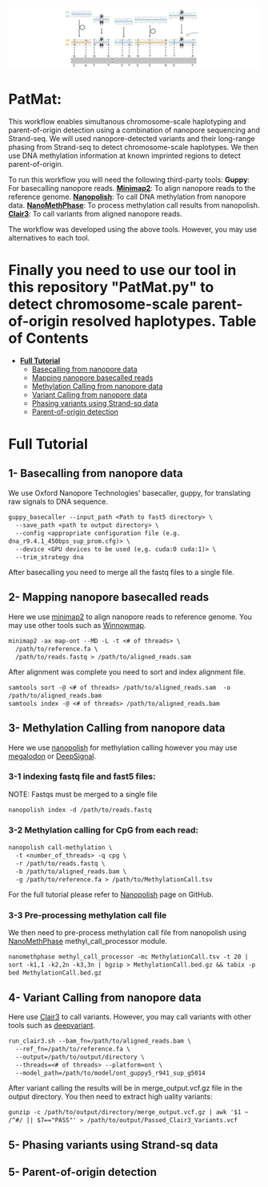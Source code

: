 ![](Haplotype.png)
# PatMat:  
This workflow enables simultanous chromosome-scale haplotyping and parent-of-origin detection using a combination of nanopore sequencing and Strand-seq.
We will used nanopore-detected variants and their long-range phasing from Strand-seq to detect chromosome-scale haplotypes. We then use DNA methylation information at known imprinted regions to detect parent-of-origin.

To run this workflow you will need the following third-party tools:
**Guppy**: For basecalling nanopore reads.
**[Minimap2](https://github.com/lh3/minimap2)**: To align nanopore reads to the reference genome. 
**[Nanopolish](https://github.com/jts/nanopolish)**: To call DNA methylation from nanopore data.
**[NanoMethPhase](https://github.com/vahidAK/NanoMethPhase)**: To process methylation call results from nanopolish.
**[Clair3](https://github.com/HKU-BAL/Clair3)**: To call variants from aligned nanopore reads.

The workflow was developed using the above tools. However, you may use alternatives to each tool.

Finally you need to use our tool in this repository "**PatMat.py**" to detect chromosome-scale parent-of-origin resolved haplotypes.
Table of Contents
=================

* **[Full Tutorial](https://github.com/vahidAK/PatMat/blob/master/README.md#full-tutorial)**
  * [Basecalling from nanopore data](https://github.com/vahidAK/PatMat/blob/master/README.md#1--Basecalling-from-nanopore-data)
  * [Mapping nanopore basecalled reads](https://github.com/vahidAK/PatMat/blob/master/README.md#1--Mapping-nanopore-basecalled-reads)
  * [Methylation Calling from nanopore data](https://github.com/vahidAK/PatMat/blob/master/README.md#1--Methylation-Calling-from-nanopore-data)
  * [Variant Calling from nanopore data](https://github.com/vahidAK/PatMat/blob/master/README.md#2--Variant-Calling-from-nanopore-data)
  * [Phasing variants using Strand-sq data](https://github.com/vahidAK/PatMat/blob/master/README.md#3--Phasing-variants-using-Strand\-sq-data)
  * [Parent-of-origin detection](https://github.com/vahidAK/PatMat/blob/master/README.md#4--Parent\-of\-origin-detection)
  
# Full Tutorial


## 1- Basecalling from nanopore data
We use Oxford Nanopore Technologies' basecaller, guppy, for translating raw signals to DNA sequence.
```
guppy_basecaller --input_path <Path to fast5 directory> \
  --save_path <path to output directory> \
  --config <appropriate configuration file (e.g. dna_r9.4.1_450bps_sup_prom.cfg)> \
  --device <GPU devices to be used (e,g. cuda:0 cuda:1)> \
  --trim_strategy dna
```
After basecalling you need to merge all the fastq files to a single file.

## 2- Mapping nanopore basecalled reads
Here we use [minimap2](https://github.com/lh3/minimap2) to align nanopore reads to reference genome. You may use other tools such as [Winnowmap](https://github.com/marbl/Winnowmap).
```
minimap2 -ax map-ont --MD -L -t <# of threads> \
  /path/to/reference.fa \
  /path/to/reads.fastq > /path/to/aligned_reads.sam 
```
After alignment was complete you need to sort and index alignment file.
```
samtools sort -@ <# of threads> /path/to/aligned_reads.sam  -o /path/to/aligned_reads.bam 
samtools index -@ <# of threads> /path/to/aligned_reads.bam
```

## 3- Methylation Calling from nanopore data  
Here we use [nanopolish](https://github.com/jts/nanopolish) for methylation calling however you may use [megalodon](https://github.com/nanoporetech/megalodon) or [DeepSignal](https://github.com/bioinfomaticsCSU/deepsignal). 

### 3-1 indexing fastq file and fast5 files:

NOTE: Fastqs must be merged to a single file

```
nanopolish index -d /path/to/reads.fastq
```

### 3-2 Methylation calling for CpG from each read:

```
nanopolish call-methylation \
  -t <number_of_threads> -q cpg \
  -r /path/to/reads.fastq \
  -b /path/to/aligned_reads.bam \
  -g /path/to/reference.fa > /path/to/MethylationCall.tsv
```

For the full tutorial please refer to
[Nanopolish](https://github.com/jts/nanopolish) page on GitHub.
### 3-3 Pre-processing methylation call file
We then need to pre-process methylation call file from nanopolish using [NanoMethPhase](https://github.com/vahidAK/NanoMethPhase) methyl_call_processor module.
```
nanomethphase methyl_call_processor -mc MethylationCall.tsv -t 20 | sort -k1,1 -k2,2n -k3,3n | bgzip > MethylationCall.bed.gz && tabix -p bed MethylationCall.bed.gz
```
## 4- Variant Calling from nanopore data

Here use [Clair3](https://github.com/HKU-BAL/Clair3) to call variants. However, you may call variants with other
tools such as [deepvariant](https://github.com/google/deepvariant).

```
run_clair3.sh --bam_fn=/path/to/aligned_reads.bam \
  --ref_fn=/path/to/reference.fa \
  --output=/path/to/output/directory \
  --threads=<# of threads> --platform=ont \
  --model_path=/path/to/model/ont_guppy5_r941_sup_g5014
```
After variant calling the results will be in merge_output.vcf.gz file in the output directory. You then need to extract high uality variants:  
```
gunzip -c /path/to/output/directory/merge_output.vcf.gz | awk '$1 ~ /^#/ || $7=="PASS"' > /path/to/output/Passed_Clair3_Variants.vcf
```  

## 5- Phasing variants using Strand-sq data
  

## 5- Parent-of-origin detection


